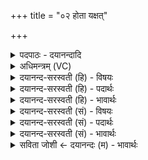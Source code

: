 +++
title = "०२ होता यक्षत्"

+++
<details><summary>पदपाठः - दयानन्दादि</summary>

होता॑। य॒क्ष॒त्। तनू॒नपा॑त॒मिति तनू॒ऽनपा॑तम्। ऊ॒तिभि॒रित्यू॒तिऽभिः॑। जेता॑रम्। अप॑राजित॒मित्यप॑राऽजितम्। इन्द्र॑म्। दे॒वम्। स्व॒र्विद॒मिति॑ स्वः॒ऽविद॑म्। प॒थिभि॒रिति॑ प॒थिऽभिः॑। मधु॑मत्तमै॒रिति॒ मधु॑मत्ऽतमैः। नरा॒शꣳसे॑न। तेज॑सा। वेतु॑। आज्य॑स्य। होतः॑। यज॑। २।
</details>

<details><summary>अधिमन्त्रम् (VC)</summary>

- इन्द्रो देवता
- बृहदुक्थो वामदेव ऋषिः
- निचृदतिजगती
- निषादः
</details>

<details><summary>दयानन्द-सरस्वती (हि) - विषयः</summary>

राजपुरुष कैसे हों, इस विषय को अगले मन्त्र में कहा है ॥
</details>

<details><summary>दयानन्द-सरस्वती (हि) - पदार्थः</summary>

पदार्थान्वयभाषाः -  हे (होतः) ग्रहण करनेवाले पुरुष ! आप जैसे (होता) सुख का दाता (ऊतिभिः) रक्षाओं तथा (मधुमत्तमैः) अतिमीठे जल आदि से युक्त (पथिभिः) धर्मयुक्त मार्गों से (तनूनपातम्) शरीरों के रक्षक (जेतारम्) जयशील (अपराजितम्) शत्रुओं से न जीतने योग्य (स्वर्विदम्) सुख को प्राप्त (देवम्) विद्या और विनय से सुशोभित (इन्द्रम्) परम ऐश्वर्यकारक राजा का (यक्षत्) सङ्ग करे (नराशंसेन) मनुष्यों से प्रशंसा की गई (तेजसा) प्रगल्भता से (आज्यस्य) जानने योग्य विषय को (वेतु) प्राप्त हो, वैसे (यज) सङ्ग कीजिये ॥२ ॥
</details>

<details><summary>दयानन्द-सरस्वती (हि) - भावार्थः</summary>

भावार्थभाषाः -  इस मन्त्र में वाचकलुप्तोपमालङ्कार है। जो राजा लोग स्वयं राज्य के न्याय मार्ग में चलते हुए प्रजाओं की रक्षा करें, वे पराजय को न प्राप्त होते हुए शत्रुओं के जीतनेवाले हों ॥२ ॥
</details>

<details><summary>दयानन्द-सरस्वती (सं) - विषयः</summary>

राजपुरुषाः कीदृशाः स्युरित्याह ॥
</details>

<details><summary>दयानन्द-सरस्वती (सं) - पदार्थः</summary>

पदार्थान्वयभाषाः -  हे होतर्भवान् यथा होतोतिभिर्मधुमत्तमैः पथिभिस्तनूनपातं जेतारमपराजितं स्वर्विदं देवमिन्द्रं यक्षत् नराशंसेन तेजसाऽऽज्यस्य वेतु तथा यज ॥२ ॥
</details>

<details><summary>दयानन्द-सरस्वती (सं) - भावार्थः</summary>

भावार्थभाषाः -  अत्र वाचकलुप्तोपमालङ्कारः। यदि राजानः स्वयं न्यायमार्गेषु गच्छन्तः प्रजानां रक्षा विदध्युस्तेऽपराजितारः सन्तः शत्रूणां विजेतारः स्युः ॥२ ॥
</details>

<details><summary>सविता जोशी ← दयानन्दः (म) - भावार्थः</summary>

भावार्थभाषाः -  या मंत्रात वाचकलुप्तोपमालंकार आहे. जे राजे न्यायाने राज्य चालवितात व प्रजेचे रक्षण करतात. त्यांचा पराभव न होता ते शत्रूंना जिंकतात.
</details>